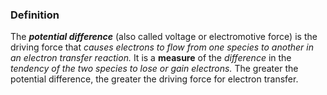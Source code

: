 
### Definition
The ***potential difference*** (also called voltage or electromotive force) is the driving force that *causes electrons to flow from one species to another in an electron transfer reaction.* It is a **measure** of the *difference* in the *tendency of the two species to lose or gain electrons.* The greater the potential difference, the greater the driving force for electron transfer.